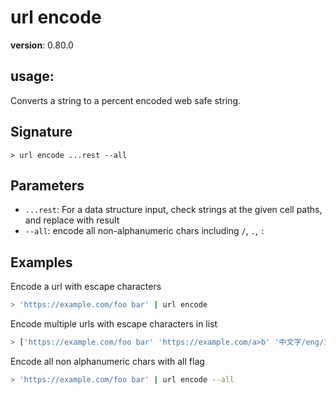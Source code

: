 # url encode

**version**: 0.80.0

## **usage**:

Converts a string to a percent encoded web safe string.

## Signature

`> url encode ...rest --all`

## Parameters

- `...rest`: For a data structure input, check strings at the given cell paths, and replace with result
- `--all`: encode all non-alphanumeric chars including `/`, `.`, `:`

## Examples

Encode a url with escape characters

```bash
> 'https://example.com/foo bar' | url encode
```

Encode multiple urls with escape characters in list

```bash
> ['https://example.com/foo bar' 'https://example.com/a>b' '中文字/eng/12 34'] | url encode
```

Encode all non alphanumeric chars with all flag

```bash
> 'https://example.com/foo bar' | url encode --all
```
